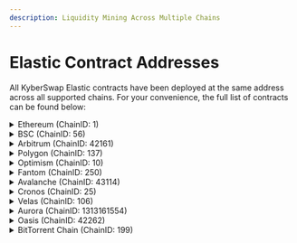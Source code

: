 ```yaml
---
description: Liquidity Mining Across Multiple Chains
---
```


# Elastic Contract Addresses

All KyberSwap Elastic contracts have been deployed at the same address across all supported chains. For your convenience, the full list of contracts can be found below:

<details>

<summary>Ethereum (ChainID: 1)</summary>

* **Factory:** [`0x5F1dddbf348aC2fbe22a163e30F99F9ECE3DD50a`](https://etherscan.io/address/0x5F1dddbf348aC2fbe22a163e30F99F9ECE3DD50a)``
* **Router:** [`0xC1e7dFE73E1598E3910EF4C7845B68A9Ab6F4c83`](https://etherscan.io/address/0xC1e7dFE73E1598E3910EF4C7845B68A9Ab6F4c83)``
* **QuoterV2:** [`0x0D125c15D54cA1F8a813C74A81aEe34ebB508C1f`](https://etherscan.io/address/0x0D125c15D54cA1F8a813C74A81aEe34ebB508C1f)``
* **AntiSnipAttackPositionManager:** [`0x2B1c7b41f6A8F2b2bc45C3233a5d5FB3cD6dC9A8`](https://etherscan.io/address/0x2B1c7b41f6A8F2b2bc45C3233a5d5FB3cD6dC9A8)``
* **TicksFeesReader:** [`0x165c68077ac06c83800d19200e6E2B08D02dE75D`](https://etherscan.io/address/0x165c68077ac06c83800d19200e6E2B08D02dE75D)``
* **TokenPositionDescriptor:** [`0xDA474537cE9b687b78B236452A05631f09B6EB6A`](https://etherscan.io/address/0xDA474537cE9b687b78B236452A05631f09B6EB6A)``
* **TokenPositionDescriptorProxy:** [`0x8abd8c92F1901cf204590c16b5EF690a35b3741E`](https://etherscan.io/address/0x8abd8c92F1901cf204590c16b5EF690a35b3741E)``

</details>

<details>

<summary>BSC (ChainID: 56)</summary>

* **Factory:** [`0x5F1dddbf348aC2fbe22a163e30F99F9ECE3DD50a`](https://bscscan.com/address/0x5F1dddbf348aC2fbe22a163e30F99F9ECE3DD50a)``
* **Router:** [`0xC1e7dFE73E1598E3910EF4C7845B68A9Ab6F4c83`](https://bscscan.com/address/0xC1e7dFE73E1598E3910EF4C7845B68A9Ab6F4c83)``
* **QuoterV2:** [`0x0D125c15D54cA1F8a813C74A81aEe34ebB508C1f`](https://bscscan.com/address/0x0D125c15D54cA1F8a813C74A81aEe34ebB508C1f)``
* **AntiSnipAttackPositionManager:** [`0x2B1c7b41f6A8F2b2bc45C3233a5d5FB3cD6dC9A8`](https://bscscan.com/address/0x2B1c7b41f6A8F2b2bc45C3233a5d5FB3cD6dC9A8)``
* **TicksFeesReader:** [`0x165c68077ac06c83800d19200e6E2B08D02dE75D`](https://bscscan.com/address/0x165c68077ac06c83800d19200e6E2B08D02dE75D)``
* **TokenPositionDescriptor:** [`0xDA474537cE9b687b78B236452A05631f09B6EB6A`](https://bscscan.com/address/0xDA474537cE9b687b78B236452A05631f09B6EB6A)``
* **TokenPositionDescriptorProxy:** [`0x8abd8c92F1901cf204590c16b5EF690a35b3741E`](https://bscscan.com/address/0x8abd8c92F1901cf204590c16b5EF690a35b3741E)``

</details>

<details>

<summary>Arbitrum (ChainID: 42161)</summary>

* **Factory:** [`0x5F1dddbf348aC2fbe22a163e30F99F9ECE3DD50a`](https://arbiscan.io/address/0x5F1dddbf348aC2fbe22a163e30F99F9ECE3DD50a)``
* **Router:** [`0xC1e7dFE73E1598E3910EF4C7845B68A9Ab6F4c83`](https://arbiscan.io/address/0xC1e7dFE73E1598E3910EF4C7845B68A9Ab6F4c83)``
* **QuoterV2:** [`0x0D125c15D54cA1F8a813C74A81aEe34ebB508C1f`](https://arbiscan.io/address/0x0D125c15D54cA1F8a813C74A81aEe34ebB508C1f)``
* **AntiSnipAttackPositionManager:** [`0x2B1c7b41f6A8F2b2bc45C3233a5d5FB3cD6dC9A8`](https://arbiscan.io/address/0x2b1c7b41f6a8f2b2bc45c3233a5d5fb3cd6dc9a8)``
* **TicksFeesReader:** [`0x165c68077ac06c83800d19200e6E2B08D02dE75D`](https://arbiscan.io/address/0x165c68077ac06c83800d19200e6E2B08D02dE75D)``
* **TokenPositionDescriptor:** [`0xDA474537cE9b687b78B236452A05631f09B6EB6A`](https://arbiscan.io/address/0xDA474537cE9b687b78B236452A05631f09B6EB6A)``
* **TokenPositionDescriptorProxy:** [`0x8abd8c92F1901cf204590c16b5EF690a35b3741E`](https://arbiscan.io/address/0x8abd8c92F1901cf204590c16b5EF690a35b3741E)``

</details>

<details>

<summary>Polygon (ChainID: 137)</summary>

* **Factory:** [`0x5F1dddbf348aC2fbe22a163e30F99F9ECE3DD50a`](https://polygonscan.com/address/0x5F1dddbf348aC2fbe22a163e30F99F9ECE3DD50a)``
* **Router:** [`0xC1e7dFE73E1598E3910EF4C7845B68A9Ab6F4c83`](https://polygonscan.com/address/0xC1e7dFE73E1598E3910EF4C7845B68A9Ab6F4c83)``
* **QuoterV2:** [`0x0D125c15D54cA1F8a813C74A81aEe34ebB508C1f`](https://polygonscan.com/address/0x0D125c15D54cA1F8a813C74A81aEe34ebB508C1f)``
* **AntiSnipAttackPositionManager:** [`0x2B1c7b41f6A8F2b2bc45C3233a5d5FB3cD6dC9A8`](https://polygonscan.com/address/0x2B1c7b41f6A8F2b2bc45C3233a5d5FB3cD6dC9A8)``
* **TicksFeesReader:** [`0x165c68077ac06c83800d19200e6E2B08D02dE75D`](https://polygonscan.com/address/0x165c68077ac06c83800d19200e6E2B08D02dE75D)``
* **TokenPositionDescriptor:** [`0xDA474537cE9b687b78B236452A05631f09B6EB6A`](https://polygonscan.com/address/0xDA474537cE9b687b78B236452A05631f09B6EB6A)``
* **TokenPositionDescriptorProxy:** [`0x8abd8c92F1901cf204590c16b5EF690a35b3741E`](https://polygonscan.com/address/0x8abd8c92F1901cf204590c16b5EF690a35b3741E)``

</details>

<details>

<summary>Optimism (ChainID: 10)</summary>

* **Factory:** [`0x5F1dddbf348aC2fbe22a163e30F99F9ECE3DD50a`](https://optimistic.etherscan.io/address/0x5F1dddbf348aC2fbe22a163e30F99F9ECE3DD50a)``
* **Router:** [`0xC1e7dFE73E1598E3910EF4C7845B68A9Ab6F4c83`](https://optimistic.etherscan.io/address/0xC1e7dFE73E1598E3910EF4C7845B68A9Ab6F4c83)``
* **QuoterV2:** [`0x0D125c15D54cA1F8a813C74A81aEe34ebB508C1f`](https://optimistic.etherscan.io/address/0x0D125c15D54cA1F8a813C74A81aEe34ebB508C1f)``
* **AntiSnipAttackPositionManager:** [`0x2B1c7b41f6A8F2b2bc45C3233a5d5FB3cD6dC9A8`](https://optimistic.etherscan.io/address/0x2B1c7b41f6A8F2b2bc45C3233a5d5FB3cD6dC9A8)``
* **TicksFeesReader:** [`0x165c68077ac06c83800d19200e6E2B08D02dE75D`](https://optimistic.etherscan.io/address/0x165c68077ac06c83800d19200e6E2B08D02dE75D)``
* **TokenPositionDescriptor:** [`0xDA474537cE9b687b78B236452A05631f09B6EB6A`](https://optimistic.etherscan.io/address/0xDA474537cE9b687b78B236452A05631f09B6EB6A)``
* **TokenPositionDescriptorProxy:** [`0x8abd8c92F1901cf204590c16b5EF690a35b3741E`](https://optimistic.etherscan.io/address/0x8abd8c92F1901cf204590c16b5EF690a35b3741E)``

</details>

<details>

<summary>Fantom (ChainID: 250)</summary>

* **Factory:** [`0x5F1dddbf348aC2fbe22a163e30F99F9ECE3DD50a`](https://ftmscan.com/address/0x5F1dddbf348aC2fbe22a163e30F99F9ECE3DD50a)``
* **Router:** [`0xC1e7dFE73E1598E3910EF4C7845B68A9Ab6F4c83`](https://ftmscan.com/address/0xC1e7dFE73E1598E3910EF4C7845B68A9Ab6F4c83)``
* **QuoterV2:** [`0x0D125c15D54cA1F8a813C74A81aEe34ebB508C1f`](https://ftmscan.com/address/0x0D125c15D54cA1F8a813C74A81aEe34ebB508C1f)``
* **AntiSnipAttackPositionManager:** [`0x2B1c7b41f6A8F2b2bc45C3233a5d5FB3cD6dC9A8`](https://ftmscan.com/address/0x2B1c7b41f6A8F2b2bc45C3233a5d5FB3cD6dC9A8)``
* **TicksFeesReader:** [`0x165c68077ac06c83800d19200e6E2B08D02dE75D`](https://ftmscan.com/address/0x165c68077ac06c83800d19200e6E2B08D02dE75D)``
* **TokenPositionDescriptor:** [`0xDA474537cE9b687b78B236452A05631f09B6EB6A`](https://ftmscan.com/address/0xDA474537cE9b687b78B236452A05631f09B6EB6A)``
* **TokenPositionDescriptorProxy:** [`0x8abd8c92F1901cf204590c16b5EF690a35b3741E`](https://ftmscan.com/address/0x8abd8c92F1901cf204590c16b5EF690a35b3741E)``

</details>

<details>

<summary>Avalanche (ChainID: 43114)</summary>

* **Factory:** [`0x5F1dddbf348aC2fbe22a163e30F99F9ECE3DD50a`](https://snowtrace.io/address/0x5F1dddbf348aC2fbe22a163e30F99F9ECE3DD50a)``
* **Router:** [`0xC1e7dFE73E1598E3910EF4C7845B68A9Ab6F4c83`](https://snowtrace.io/address/0xC1e7dFE73E1598E3910EF4C7845B68A9Ab6F4c83)``
* **QuoterV2:** [`0x0D125c15D54cA1F8a813C74A81aEe34ebB508C1f`](https://snowtrace.io/address/0x0D125c15D54cA1F8a813C74A81aEe34ebB508C1f)``
* **AntiSnipAttackPositionManager:** [`0x2B1c7b41f6A8F2b2bc45C3233a5d5FB3cD6dC9A8`](https://snowtrace.io/address/0x2B1c7b41f6A8F2b2bc45C3233a5d5FB3cD6dC9A8)``
* **TicksFeesReader:** [`0x165c68077ac06c83800d19200e6E2B08D02dE75D`](https://snowtrace.io/address/0x165c68077ac06c83800d19200e6E2B08D02dE75D)``
* **TokenPositionDescriptor:** [`0xDA474537cE9b687b78B236452A05631f09B6EB6A`](https://snowtrace.io/address/0xDA474537cE9b687b78B236452A05631f09B6EB6A)``
* **TokenPositionDescriptorProxy:** [`0x8abd8c92F1901cf204590c16b5EF690a35b3741E`](https://snowtrace.io/address/0x8abd8c92F1901cf204590c16b5EF690a35b3741E)``

</details>

<details>

<summary>Cronos (ChainID: 25)</summary>

* **Factory:** [`0x5F1dddbf348aC2fbe22a163e30F99F9ECE3DD50a`](https://cronoscan.com/address/0x5F1dddbf348aC2fbe22a163e30F99F9ECE3DD50a)``
* **Router:** [`0xC1e7dFE73E1598E3910EF4C7845B68A9Ab6F4c83`](https://cronoscan.com/address/0xC1e7dFE73E1598E3910EF4C7845B68A9Ab6F4c83)``
* **QuoterV2:** [`0x0D125c15D54cA1F8a813C74A81aEe34ebB508C1f`](https://cronoscan.com/address/0x0D125c15D54cA1F8a813C74A81aEe34ebB508C1f)``
* **AntiSnipAttackPositionManager:** [`0x2B1c7b41f6A8F2b2bc45C3233a5d5FB3cD6dC9A8`](https://cronoscan.com/address/0x2B1c7b41f6A8F2b2bc45C3233a5d5FB3cD6dC9A8)``
* **TicksFeesReader:** [`0x165c68077ac06c83800d19200e6E2B08D02dE75D`](https://cronoscan.com/address/0x165c68077ac06c83800d19200e6E2B08D02dE75D)``
* **TokenPositionDescriptor:** [`0xDA474537cE9b687b78B236452A05631f09B6EB6A`](https://cronoscan.com/address/0xDA474537cE9b687b78B236452A05631f09B6EB6A)``
* **TokenPositionDescriptorProxy:** [`0x8abd8c92F1901cf204590c16b5EF690a35b3741E`](https://cronoscan.com/address/0x8abd8c92F1901cf204590c16b5EF690a35b3741E)``

</details>

<details>

<summary>Velas (ChainID: 106)</summary>

* **Factory:** [`0x5F1dddbf348aC2fbe22a163e30F99F9ECE3DD50a`](https://evmexplorer.velas.com/address/0x5F1dddbf348aC2fbe22a163e30F99F9ECE3DD50a)``
* **Router:** [`0xC1e7dFE73E1598E3910EF4C7845B68A9Ab6F4c83`](https://evmexplorer.velas.com/address/0xC1e7dFE73E1598E3910EF4C7845B68A9Ab6F4c83)``
* **QuoterV2:** [`0x0D125c15D54cA1F8a813C74A81aEe34ebB508C1f`](https://evmexplorer.velas.com/address/0x0D125c15D54cA1F8a813C74A81aEe34ebB508C1f)``
* **AntiSnipAttackPositionManager:** [`0x2B1c7b41f6A8F2b2bc45C3233a5d5FB3cD6dC9A8`](https://evmexplorer.velas.com/address/0x2B1c7b41f6A8F2b2bc45C3233a5d5FB3cD6dC9A8)``
* **TicksFeesReader:** [`0x165c68077ac06c83800d19200e6E2B08D02dE75D`](https://evmexplorer.velas.com/address/0x165c68077ac06c83800d19200e6E2B08D02dE75D)``
* **TokenPositionDescriptor:** [`0xDA474537cE9b687b78B236452A05631f09B6EB6A`](https://evmexplorer.velas.com/address/0xDA474537cE9b687b78B236452A05631f09B6EB6A)``
* **TokenPositionDescriptorProxy:** [`0x8abd8c92F1901cf204590c16b5EF690a35b3741E`](https://evmexplorer.velas.com/address/0x8abd8c92F1901cf204590c16b5EF690a35b3741E)``

</details>

<details>

<summary>Aurora (ChainID: 1313161554)</summary>

* **Factory:** `0x5F1dddbf348aC2fbe22a163e30F99F9ECE3DD50a`
* **Router:** `0xC1e7dFE73E1598E3910EF4C7845B68A9Ab6F4c83`
* **QuoterV2:** `0x0D125c15D54cA1F8a813C74A81aEe34ebB508C1f`
* **AntiSnipAttackPositionManager:** `0x2B1c7b41f6A8F2b2bc45C3233a5d5FB3cD6dC9A8`
* **TicksFeesReader:** `0x165c68077ac06c83800d19200e6E2B08D02dE75D`
* **TokenPositionDescriptor:** [`0xDA474537cE9b687b78B236452A05631f09B6EB6A`](https://explorer.mainnet.aurora.dev/address/0xDA474537cE9b687b78B236452A05631f09B6EB6A)``
* **TokenPositionDescriptorProxy:** [`0x8abd8c92F1901cf204590c16b5EF690a35b3741E`](https://explorer.mainnet.aurora.dev/address/0x8abd8c92F1901cf204590c16b5EF690a35b3741E)``

</details>

<details>

<summary>Oasis (ChainID: 42262)</summary>

* **Factory:** [`0x5F1dddbf348aC2fbe22a163e30F99F9ECE3DD50a`](https://explorer.emerald.oasis.dev/address/0x5F1dddbf348aC2fbe22a163e30F99F9ECE3DD50a/transactions)``
* **Router:** [`0xC1e7dFE73E1598E3910EF4C7845B68A9Ab6F4c83`](https://explorer.emerald.oasis.dev/address/0xC1e7dFE73E1598E3910EF4C7845B68A9Ab6F4c83/transactions)``
* **QuoterV2:** [`0x0D125c15D54cA1F8a813C74A81aEe34ebB508C1f`](https://explorer.emerald.oasis.dev/address/0x0D125c15D54cA1F8a813C74A81aEe34ebB508C1f/transactions)``
* **AntiSnipAttackPositionManager:** [`0x2B1c7b41f6A8F2b2bc45C3233a5d5FB3cD6dC9A8`](https://explorer.emerald.oasis.dev/address/0x2B1c7b41f6A8F2b2bc45C3233a5d5FB3cD6dC9A8/transactions)``
* **TicksFeesReader:** [`0x165c68077ac06c83800d19200e6E2B08D02dE75D`](https://explorer.emerald.oasis.dev/address/0x165c68077ac06c83800d19200e6E2B08D02dE75D/transactions)``
* **TokenPositionDescriptor:** [`0xDA474537cE9b687b78B236452A05631f09B6EB6A`](https://explorer.emerald.oasis.dev/address/0xDA474537cE9b687b78B236452A05631f09B6EB6A/transactions)``
* **TokenPositionDescriptorProxy:** [`0x8abd8c92F1901cf204590c16b5EF690a35b3741E`](https://explorer.emerald.oasis.dev/address/0x8abd8c92F1901cf204590c16b5EF690a35b3741E/transactions)``

</details>

<details>

<summary>BitTorrent Chain (ChainID: 199)</summary>

* **Factory:** [`0x5F1dddbf348aC2fbe22a163e30F99F9ECE3DD50a`](https://bttcscan.com/address/0x5F1dddbf348aC2fbe22a163e30F99F9ECE3DD50a)``
* **Router:** [`0xC1e7dFE73E1598E3910EF4C7845B68A9Ab6F4c83`](https://bttcscan.com/address/0xC1e7dFE73E1598E3910EF4C7845B68A9Ab6F4c83)``
* **QuoterV2:** [`0x0D125c15D54cA1F8a813C74A81aEe34ebB508C1f`](https://bttcscan.com/address/0x0D125c15D54cA1F8a813C74A81aEe34ebB508C1f)``
* **AntiSnipAttackPositionManager:** [`0x2B1c7b41f6A8F2b2bc45C3233a5d5FB3cD6dC9A8`](https://bttcscan.com/address/0x2B1c7b41f6A8F2b2bc45C3233a5d5FB3cD6dC9A8)``
* **TicksFeesReader:** [`0x165c68077ac06c83800d19200e6E2B08D02dE75D`](https://bttcscan.com/address/0x165c68077ac06c83800d19200e6E2B08D02dE75D)``
* **TokenPositionDescriptor:** [`0xDA474537cE9b687b78B236452A05631f09B6EB6A`](https://bttcscan.com/address/0xDA474537cE9b687b78B236452A05631f09B6EB6A)``
* **TokenPositionDescriptorProxy:** [`0x8abd8c92F1901cf204590c16b5EF690a35b3741E`](https://bttcscan.com/address/0x8abd8c92F1901cf204590c16b5EF690a35b3741E)``

</details>
